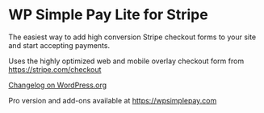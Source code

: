 WP Simple Pay Lite for Stripe
==================

The easiest way to add high conversion Stripe checkout forms to your site and start accepting payments.

Uses the highly optimized web and mobile overlay checkout form from https://stripe.com/checkout

[Changelog on WordPress.org](http://wordpress.org/plugins/stripe/changelog/)

Pro version and add-ons available at https://wpsimplepay.com

